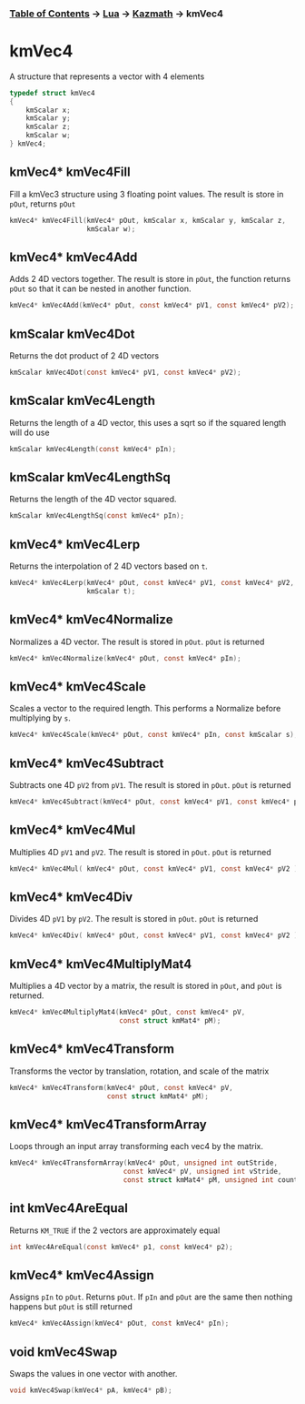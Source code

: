 ### [Table of Contents](../../main.md) -> [Lua](../Lua.md) -> [Kazmath](kazmath.md) -> kmVec4

# kmVec4
A structure that represents a vector with 4 elements
```c
typedef struct kmVec4
{
	kmScalar x;
	kmScalar y;
	kmScalar z;
	kmScalar w;
} kmVec4;
```
## kmVec4* kmVec4Fill
Fill a kmVec3 structure using 3 floating point values. The result is store in `pOut`, returns `pOut`
```c
kmVec4* kmVec4Fill(kmVec4* pOut, kmScalar x, kmScalar y, kmScalar z,
                   kmScalar w);
```
## kmVec4* kmVec4Add
 Adds 2 4D vectors together. The result is store in `pOut`, the
function returns `pOut` so that it can be nested in another
function.
```c
kmVec4* kmVec4Add(kmVec4* pOut, const kmVec4* pV1, const kmVec4* pV2);
```
## kmScalar kmVec4Dot
Returns the dot product of 2 4D vectors
```c
kmScalar kmVec4Dot(const kmVec4* pV1, const kmVec4* pV2);
```
## kmScalar kmVec4Length
Returns the length of a 4D vector, this uses a sqrt so if the
squared length will do use
```c
kmScalar kmVec4Length(const kmVec4* pIn);
```
## kmScalar kmVec4LengthSq
Returns the length of the 4D vector squared.
```c
kmScalar kmVec4LengthSq(const kmVec4* pIn);
```
## kmVec4* kmVec4Lerp
Returns the interpolation of 2 4D vectors based on `t`.
```c
kmVec4* kmVec4Lerp(kmVec4* pOut, const kmVec4* pV1, const kmVec4* pV2,
                   kmScalar t);
```
## kmVec4* kmVec4Normalize
Normalizes a 4D vector. The result is stored in `pOut`. `pOut` is returned
```c
kmVec4* kmVec4Normalize(kmVec4* pOut, const kmVec4* pIn);
```
## kmVec4* kmVec4Scale
Scales a vector to the required length. This performs a Normalize
before multiplying by `s`.
```c
kmVec4* kmVec4Scale(kmVec4* pOut, const kmVec4* pIn, const kmScalar s);
```
## kmVec4* kmVec4Subtract
Subtracts one 4D `pV2` from `pV1`. The result is stored in `pOut`. `pOut`
is returned
```c
kmVec4* kmVec4Subtract(kmVec4* pOut, const kmVec4* pV1, const kmVec4* pV2);
```
## kmVec4* kmVec4Mul
Multiplies 4D `pV1` and `pV2`. The result is stored in `pOut`. `pOut`
is returned
```c
kmVec4* kmVec4Mul( kmVec4* pOut, const kmVec4* pV1, const kmVec4* pV2 );
```
## kmVec4* kmVec4Div
Divides 4D `pV1` by `pV2`. The result is stored in `pOut`. `pOut`
is returned
```c
kmVec4* kmVec4Div( kmVec4* pOut, const kmVec4* pV1, const kmVec4* pV2 );
```
## kmVec4* kmVec4MultiplyMat4
Multiplies a 4D vector by a matrix, the result is stored in `pOut`,
and `pOut` is returned.
```c
kmVec4* kmVec4MultiplyMat4(kmVec4* pOut, const kmVec4* pV,
                           const struct kmMat4* pM);
```
## kmVec4* kmVec4Transform
Transforms the vector by translation, rotation, and scale of the matrix
```c
kmVec4* kmVec4Transform(kmVec4* pOut, const kmVec4* pV,
                        const struct kmMat4* pM);
```
## kmVec4* kmVec4TransformArray
Loops through an input array transforming each vec4 by the
matrix.
```c
kmVec4* kmVec4TransformArray(kmVec4* pOut, unsigned int outStride,
                            const kmVec4* pV, unsigned int vStride,
                            const struct kmMat4* pM, unsigned int count);
```
## int kmVec4AreEqual
Returns `KM_TRUE` if the 2 vectors are approximately equal
```c
int kmVec4AreEqual(const kmVec4* p1, const kmVec4* p2);
```
## kmVec4* kmVec4Assign
Assigns `pIn` to `pOut`. Returns `pOut`. If `pIn` and `pOut` are the same
then nothing happens but `pOut` is still returned
```c
kmVec4* kmVec4Assign(kmVec4* pOut, const kmVec4* pIn);
```
## void kmVec4Swap
Swaps the values in one vector with another.
```c
void kmVec4Swap(kmVec4* pA, kmVec4* pB);
```
